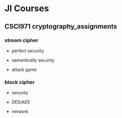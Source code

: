 # JI Courses

## CSCI971 cryptography_assignments

### stream cipher

- perfect security

- semantically security

- attack game

### block cipher

- security

- DES/AES

- network
